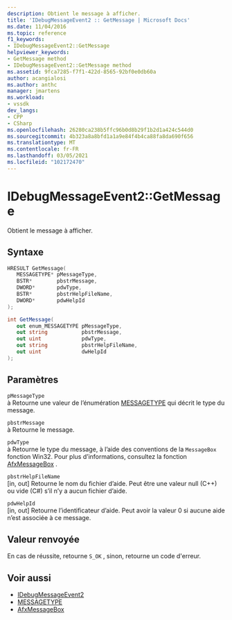 ```yaml
---
description: Obtient le message à afficher.
title: 'IDebugMessageEvent2 :: GetMessage | Microsoft Docs'
ms.date: 11/04/2016
ms.topic: reference
f1_keywords:
- IDebugMessageEvent2::GetMessage
helpviewer_keywords:
- GetMessage method
- IDebugMessageEvent2::GetMessage method
ms.assetid: 9fca7285-f7f1-422d-8565-92bf0e0db60a
author: acangialosi
ms.author: anthc
manager: jmartens
ms.workload:
- vssdk
dev_langs:
- CPP
- CSharp
ms.openlocfilehash: 26280ca238b5ffc96b0d8b29f1b2d1a424c544d0
ms.sourcegitcommit: 4b323a8a8bfd1a1a9e84f4b4ca88fa8da690f656
ms.translationtype: MT
ms.contentlocale: fr-FR
ms.lasthandoff: 03/05/2021
ms.locfileid: "102172470"
---
```

# <a name="idebugmessageevent2getmessage"></a>IDebugMessageEvent2::GetMessage
Obtient le message à afficher.

## <a name="syntax"></a>Syntaxe

```cpp
HRESULT GetMessage( 
   MESSAGETYPE* pMessageType,
   BSTR*        pbstrMessage,
   DWORD*       pdwType,
   BSTR*        pbstrHelpFileName,
   DWORD*       pdwHelpId
);
```

```csharp
int GetMessage( 
   out enum_MESSAGETYPE pMessageType,
   out string           pbstrMessage,
   out uint             pdwType,
   out string           pbstrHelpFileName,
   out uint             dwHelpId
);
```

## <a name="parameters"></a>Paramètres
`pMessageType`\
à Retourne une valeur de l’énumération [MESSAGETYPE](../../../extensibility/debugger/reference/messagetype.md) qui décrit le type du message.

`pbstrMessage`\
à Retourne le message.

`pdwType`\
à Retourne le type du message, à l’aide des conventions de la `MessageBox` fonction Win32. Pour plus d’informations, consultez la fonction [AfxMessageBox](/cpp/mfc/reference/cstring-formatting-and-message-box-display#afxmessagebox) .

`pbstrHelpFileName`\
[in, out] Retourne le nom du fichier d’aide. Peut être une valeur null (C++) ou vide (C#) s’il n’y a aucun fichier d’aide.

`pdwHelpId`\
[in, out] Retourne l’identificateur d’aide. Peut avoir la valeur 0 si aucune aide n’est associée à ce message.

## <a name="return-value"></a>Valeur renvoyée
 En cas de réussite, retourne `S_OK` , sinon, retourne un code d'erreur.

## <a name="see-also"></a>Voir aussi
- [IDebugMessageEvent2](../../../extensibility/debugger/reference/idebugmessageevent2.md)
- [MESSAGETYPE](../../../extensibility/debugger/reference/messagetype.md)
- [AfxMessageBox](/cpp/mfc/reference/cstring-formatting-and-message-box-display#afxmessagebox)
